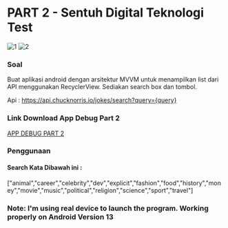 # PART 2 - Sentuh Digital Teknologi Test

![1](https://drive.google.com/file/d/1OQgZTGlT9l89UxMUXbr0tL-4m4FRA_TR/view?usp=sharing)
![2](https://drive.google.com/file/d/1Y7kEM16Mo2spa5EHdPMmSKBLeQYQ4ffY/view?usp=sharing)

### Soal
Buat aplikasi android dengan arsitektur MVVM untuk menampilkan list dari API menggunakan RecyclerView. Sediakan search box dan tombol. 

Api : https://api.chucknorris.io/jokes/search?query={query}

### Link Download App Debug Part 2
<a href="https://drive.google.com/drive/folders/1UN19CqwSPpXtoue5It34nSbxNnSujbEF?usp=drive_link" target="_blank">APP DEBUG PART 2</a>

### Penggunaan 
#### Search Kata Dibawah ini :
["animal","career","celebrity","dev","explicit","fashion","food","history","money","movie","music","political","religion","science","sport","travel"]

### Note: I'm using real device to launch the program. Working properly on Android Version 13
